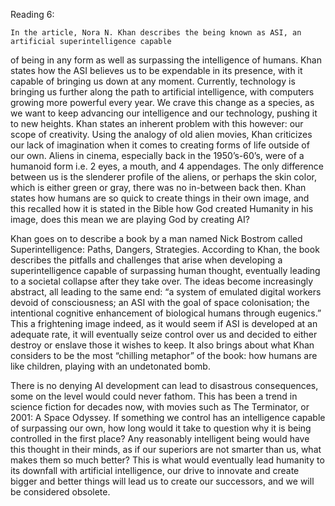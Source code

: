 ﻿Reading 6: 

    In the article, Nora N. Khan describes the being known as ASI, an artificial superintelligence capable 
of being in any form as well as surpassing the intelligence of humans. Khan states how the ASI believes us to 
be expendable in its presence, with it capable of bringing us down at any moment. Currently, technology is 
bringing us further along the path to artificial intelligence, with computers growing more powerful every year. 
We crave this change as a species, as we want to keep advancing our intelligence and our technology, pushing it 
to new heights. Khan states an inherent problem with this however: our scope of creativity. Using the analogy of 
old alien movies, Khan criticizes our lack of imagination when it comes to creating forms of life outside of our own. 
Aliens in cinema, especially back in the 1950’s-60’s, were of a humanoid form i.e. 2 eyes, a mouth, and 4 appendages.
The only difference between us is the slenderer profile of the aliens, or perhaps the skin color, which is either 
green or gray, there was no in-between back then. Khan states how humans are so quick to create things in their own 
image, and this recalled how it is stated in the Bible how God created Humanity in his image, does this mean we are 
playing God by creating AI?

   Khan goes on to describe a book by a man named Nick Bostrom called Superintelligence: Paths, Dangers, Strategies. 
According to Khan, the book describes the pitfalls and challenges that arise when developing a superintelligence 
capable of surpassing human thought, eventually leading to a societal collapse after they take over. The ideas 
become increasingly abstract, all leading to the same end: “a system of emulated digital workers devoid of consciousness;
an ASI with the goal of space colonisation; the intentional cognitive enhancement of biological humans through eugenics.” 
This a frightening image indeed, as it would seem if ASI is developed at an adequate rate, it will eventually seize 
control over us and decided to either destroy or enslave those it wishes to keep. It also brings about what Khan
considers to be the most “chilling metaphor” of the book: how humans are like children, playing with an undetonated bomb. 

   There is no denying AI development can lead to disastrous consequences, some on the level would could never fathom. 
This has been a trend in science fiction for decades now, with movies such as The Terminator, or 2001: A Space Odyssey. 
If something we control has an intelligence capable of surpassing our own, how long would it take to question why it is 
being controlled in the first place? Any reasonably intelligent being would have this thought in their minds, as if our 
superiors are not smarter than us, what makes them so much better? This is what would eventually lead humanity to its 
downfall with artificial intelligence, our drive to innovate and create bigger and better things will lead us to 
create our successors, and we will be considered obsolete. 
